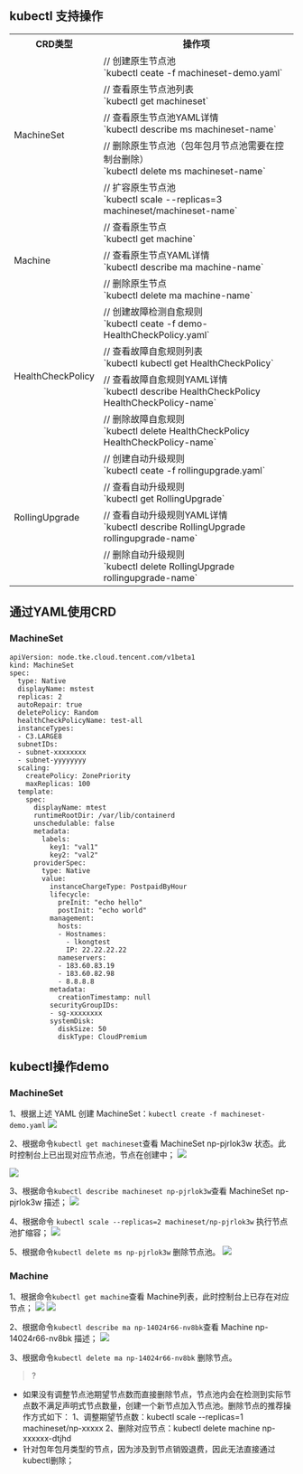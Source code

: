 ## kubectl 支持操作

<table class="table-striped">
<tbody>
	<tr>
		<th>CRD类型</th>
		<th>操作项</th>
	</tr>
		<tr>
		<td rowspan="5">MachineSet</td>
		<td>// 创建原生节点池<br>`kubectl ceate -f machineset-demo.yaml`</td>
	</tr>
	<tr>
		<td>// 查看原生节点池列表<br>`kubectl get machineset`</td>
	</tr>
	<tr>
		<td>// 查看原生节点池YAML详情<br>`kubectl describe ms machineset-name`</td>
	</tr>
	<tr>
		<td>// 删除原生节点池（包年包月节点池需要在控制台删除）<br>`kubectl delete ms machineset-name`</td>
	</tr>
	<tr>
		<td>// 扩容原生节点池<br>`kubectl scale --replicas=3 machineset/machineset-name`</td>
	</tr>
	<tr>
	  <td rowspan="3">Machine</td>
		<td>// 查看原生节点<br>`kubectl get  machine`</td>
	</tr>
	<tr>
		<td>// 查看原生节点YAML详情<br>`kubectl describe  ma machine-name`</td>
	</tr>
	<tr>
		<td>// 删除原生节点<br>`kubectl delete ma machine-name`</td>
	</tr>
  <tr>
    <td rowspan="4">HealthCheckPolicy</td>
    <td>// 创建故障检测自愈规则<br>`kubectl ceate -f demo-HealthCheckPolicy.yaml`</td>
  </tr>
  <tr>
    <td>// 查看故障自愈规则列表<br>`kubectl kubectl get HealthCheckPolicy`</td>
  </tr>
  <tr>
    <td>// 查看故障自愈规则YAML详情<br>`kubectl describe HealthCheckPolicy HealthCheckPolicy-name`</td>
  </tr>
  <tr>
    <td>// 删除故障自愈规则<br>`kubectl delete HealthCheckPolicy HealthCheckPolicy-name`</td>
  </tr>
	<tr>
	  <td rowspan="4">RollingUpgrade</td>
		<td>// 创建自动升级规则<br>`kubectl ceate -f rollingupgrade.yaml`</td>
	</tr>
	<tr>
		<td>// 查看自动升级规则<br>`kubectl get RollingUpgrade`</td>
	</tr>
	<tr>
		<td>// 查看自动升级规则YAML详情<br>`kubectl describe RollingUpgrade rollingupgrade-name`</td>
	</tr>
	<tr>
		<td>// 删除自动升级规则<br>`kubectl delete RollingUpgrade rollingupgrade-name`</td>
	</tr>
	</tbody>
</table>



## 通过YAML使用CRD
###  MachineSet
```
apiVersion: node.tke.cloud.tencent.com/v1beta1
kind: MachineSet
spec:
  type: Native
  displayName: mstest
  replicas: 2
  autoRepair: true
  deletePolicy: Random
  healthCheckPolicyName: test-all
  instanceTypes:
  - C3.LARGE8
  subnetIDs:
  - subnet-xxxxxxxx
  - subnet-yyyyyyyy
  scaling:
    createPolicy: ZonePriority
    maxReplicas: 100
  template:
    spec:
      displayName: mtest
      runtimeRootDir: /var/lib/containerd
      unschedulable: false
      metadata:
        labels:
          key1: "val1"
          key2: "val2"
      providerSpec:
        type: Native
        value:
          instanceChargeType: PostpaidByHour
          lifecycle:
            preInit: "echo hello"
            postInit: "echo world"
          management:
            hosts:
            - Hostnames:
              - lkongtest
              IP: 22.22.22.22
            nameservers:
            - 183.60.83.19
            - 183.60.82.98
            - 8.8.8.8
          metadata:
            creationTimestamp: null
          securityGroupIDs:
          - sg-xxxxxxxx
          systemDisk:
            diskSize: 50
            diskType: CloudPremium
```

## kubectl操作demo
### MachineSet

1、根据上述 YAML 创建 MachineSet：`kubectl create -f machineset-demo.yaml`
![](https://qcloudimg.tencent-cloud.cn/raw/fe738f177f96c69d537d17e7627ef7bc.png)

2、根据命令`kubectl get machineset`查看 MachineSet np-pjrlok3w 状态。此时控制台上已出现对应节点池，节点在创建中；
![](https://qcloudimg.tencent-cloud.cn/raw/0310234f91bfb13155e1836f6a4f3660.png)

![](https://qcloudimg.tencent-cloud.cn/raw/895e6ca48088637ee69ad9644c93dd16.png)

3、根据命令`kubectl describe machineset np-pjrlok3w`查看 MachineSet np-pjrlok3w 描述；
![](https://qcloudimg.tencent-cloud.cn/raw/175a797853bec72d6ae75bb488da8cbe.png)

4、根据命令 `kubectl scale --replicas=2 machineset/np-pjrlok3w` 执行节点池扩缩容；
![](https://qcloudimg.tencent-cloud.cn/raw/70c9803505718e7bfd5c3716cab87b80.png)

5、根据命令`kubectl delete ms np-pjrlok3w` 删除节点池。
![](https://qcloudimg.tencent-cloud.cn/raw/14e3bba4321675852202e24855e5eb58.png)

### Machine
1、根据命令`kubectl get machine`查看 Machine列表，此时控制台上已存在对应节点；
![](https://qcloudimg.tencent-cloud.cn/raw/de4d37e33c547cddd9c214ae55e093d4.png)
![](https://qcloudimg.tencent-cloud.cn/raw/cfdd5f54485da9ff34df6382b6c44cf0.png)

2、根据命令`kubectl describe ma np-14024r66-nv8bk`查看 Machine np-14024r66-nv8bk 描述；
![](https://qcloudimg.tencent-cloud.cn/raw/90545651c88836291914421607c0ed33.png)

3、根据命令`kubectl delete ma np-14024r66-nv8bk` 删除节点。


>?
- 如果没有调整节点池期望节点数而直接删除节点，节点池内会在检测到实际节点数不满足声明式节点数量，创建一个新节点加入节点池。删除节点的推荐操作方式如下：
	1、调整期望节点数：kubectl scale --replicas=1 machineset/np-xxxxx
	2、删除对应节点：kubectl delete machine np-xxxxxx-dtjhd
- 针对包年包月类型的节点，因为涉及到节点销毁退费，因此无法直接通过kubectl删除；
